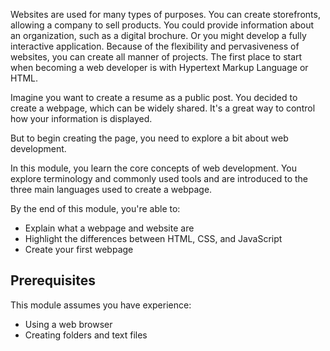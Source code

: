 Websites are used for many types of purposes. You can create storefronts, allowing a company to sell products. You could provide information about an organization, such as a digital brochure. Or you might develop a fully interactive application. Because of the flexibility and pervasiveness of websites, you can create all manner of projects. The first place to start when becoming a web developer is with Hypertext Markup Language or HTML.

Imagine you want to create a resume as a public post. You decided to create a webpage, which can be widely shared. It's a great way to control how your information is displayed.

But to begin creating the page, you need to explore a bit about web development.

In this module, you learn the core concepts of web development. You explore terminology and commonly used tools and are introduced to the three main languages used to create a webpage.

By the end of this module, you're able to:

- Explain what a webpage and website are
- Highlight the differences between HTML, CSS, and JavaScript
- Create your first webpage

## Prerequisites

This module assumes you have experience:

- Using a web browser
- Creating folders and text files
